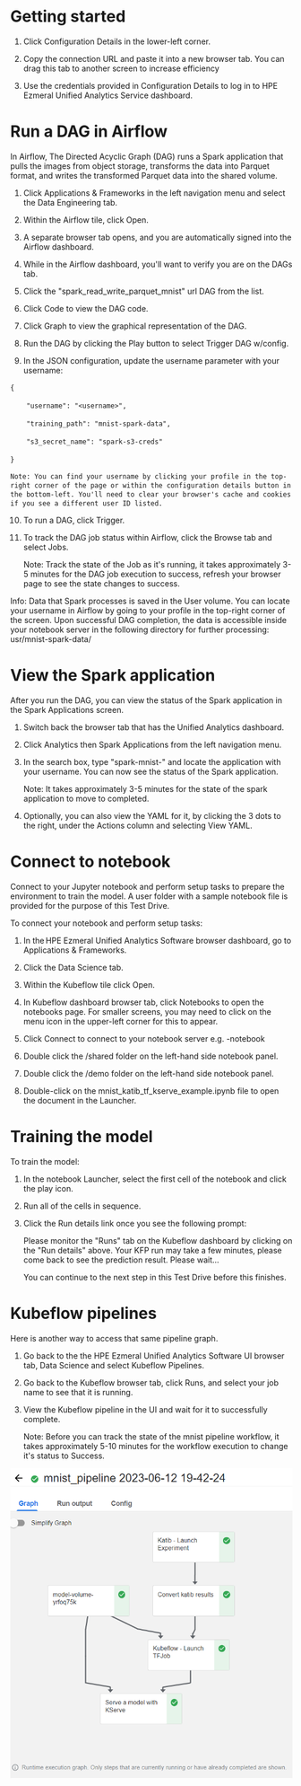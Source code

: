 # Getting started

1. Click Configuration Details in the lower-left corner.

2. Copy the connection URL and paste it into a new browser tab. You can drag this tab to another screen to increase efficiency

3. Use the credentials provided in Configuration Details to log in to HPE Ezmeral Unified Analytics Service dashboard.

# Run a DAG in Airflow

In Airflow, The Directed Acyclic Graph (DAG) runs a Spark application that pulls the images from object storage, transforms the data into Parquet format, and writes the transformed Parquet data into the shared volume.

1. Click Applications & Frameworks in the left navigation menu and select the Data Engineering tab.

2. Within the Airflow tile, click Open.

3. A separate browser tab opens, and you are automatically signed into the Airflow dashboard.

4. While in the Airflow dashboard, you'll want to verify you are on the DAGs tab.

5. Click the "spark_read_write_parquet_mnist" url DAG from the list.

6. Click Code to view the DAG code.

7. Click Graph to view the graphical representation of the DAG.

8. Run the DAG by clicking the Play button to select Trigger DAG w/config.

9. In the JSON configuration, update the username parameter with your username:

```
{ 

    "username": "<username>", 

    "training_path": "mnist-spark-data", 

    "s3_secret_name": "spark-s3-creds" 

}
```
    Note: You can find your username by clicking your profile in the top-right corner of the page or within the configuration details button in the bottom-left. You'll need to clear your browser's cache and cookies if you see a different user ID listed.

10. To run a DAG, click Trigger.

11. To track the DAG job status within Airflow, click the Browse tab and select Jobs.

    Note: Track the state of the Job as it's running, it takes approximately 3-5 minutes for the DAG job execution to success, refresh your browser page to see the state changes to success.

Info: Data that Spark processes is saved in the User volume. You can locate your username in Airflow by going to your profile in the top-right corner of the screen. Upon successful DAG completion, the data is accessible inside your notebook server in the following directory for further processing: usr/mnist-spark-data/

# View the Spark application

After you run the DAG, you can view the status of the Spark application in the Spark Applications screen.

1. Switch back the browser tab that has the Unified Analytics dashboard.

2. Click Analytics then Spark Applications from the left navigation menu.

3. In the search box, type "spark-mnist-<username>" and locate the application with your username. You can now see the status of the Spark application.

    Note: It takes approximately 3-5 minutes for the state of the spark application to move to completed.

4. Optionally, you can also view the YAML for it, by clicking the 3 dots to the right, under the Actions column and selecting View YAML.
    
# Connect to notebook

Connect to your Jupyter notebook and perform setup tasks to prepare the environment to train the model. A user folder with a sample notebook file is provided for the purpose of this Test Drive.

To connect your notebook and perform setup tasks:

1. In the HPE Ezmeral Unified Analytics Software browser dashboard, go to Applications & Frameworks.

2. Click the Data Science tab.

3. Within the Kubeflow tile click Open.

4. In Kubeflow dashboard browser tab, click Notebooks to open the notebooks page. For smaller screens, you may need to click on the menu icon in the upper-left corner for this to appear.

5. Click Connect to connect to your notebook server e.g. <username>-notebook

6. Double click the /shared folder on the left-hand side notebook panel.

7. Double click the /demo folder on the left-hand side notebook panel.

8. Double-click on the mnist_katib_tf_kserve_example.ipynb file to open the document in the Launcher.

# Training the model

To train the model:

1. In the notebook Launcher, select the first cell of the notebook and click the play icon.

2. Run all of the cells in sequence.

3. Click the Run details link once you see the following prompt:

    Please monitor the "Runs" tab on the Kubeflow dashboard by clicking on the "Run details" above. Your KFP run may take a few minutes, please come back to see the prediction result. Please wait...

    You can continue to the next step in this Test Drive before this finishes. 
    
# Kubeflow pipelines

Here is another way to access that same pipeline graph.

1. Go back to the the HPE Ezmeral Unified Analytics Software UI browser tab, Data Science and select Kubeflow Pipelines.

2. Go back to the Kubeflow browser tab, click Runs, and select your job name to see that it is running.

3. View the Kubeflow pipeline in the UI and wait for it to successfully complete.

    Note: Before you can track the state of the mnist pipeline workflow, it takes approximately 5-10 minutes for the workflow execution to change it's status to Success.

![Kubeflow pipeline](./images/mnist_pipeline.png)
